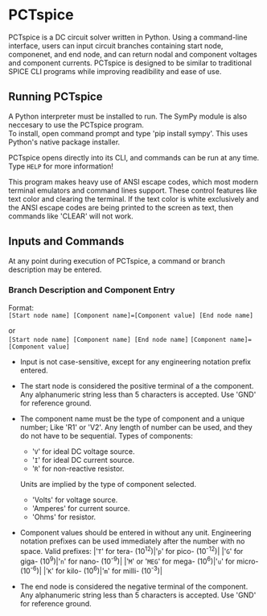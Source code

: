 # PCTspice
PCTspice is a DC circuit solver written in Python. 
Using a command-line interface, users can input circuit branches containing start node, componenet, and end node, and can return nodal and component voltages and component currents.
PCTspice is designed to be similar to traditional SPICE CLI programs while improving readibility and ease of use.

## Running PCTspice
A Python interpreter must be installed to run.  The SymPy module is also neccesary to use the PCTspice program.  
To install, open command prompt and type 'pip install sympy'.  This uses Python's native package installer.

PCTspice opens directly into its CLI, and commands can be run at any time.  Type `HELP` for more information!

This program makes heavy use of ANSI escape codes, which most modern terminal emulators and command lines support.
These control features like text color and clearing the terminal.  If the text color is white exclusively and the ANSI escape codes are being printed to the screen as text, then commands like 'CLEAR' will not work.


## Inputs and Commands
At any point during execution of PCTspice, a command or branch description may be entered.

### Branch Description and Component Entry
Format:     
  `[Start node name] [Component name]=[Component value] [End node name]`

  or        
    `[Start node name] [Component name] [End node name]`
    `[Component name]=[Component value]`
       
-  Input is not case-sensitive, except for any engineering notation prefix entered.
-  The start node is considered the positive terminal of a the component.  Any alphanumeric string less than 5 characters is accepted.  Use 'GND' for reference ground.
-  The component name must be the type of component and a unique number; Like 'R1' or 'V2'.  Any length of number can be used, and they do not have to be sequential.
   Types of components:
      - '`V`' for ideal DC voltage source.
      - '`I`' for ideal DC current source.
      - '`R`' for non-reactive resistor.
   
   Units are implied by the type of component selected.
      - 'Volts' for voltage source.
      - 'Amperes' for current source.
      - 'Ohms' for resistor.
     
-   Component values should be entered in without any unit.
    Engineering notation prefixes can be used immediately after the number with no space.
    Valid prefixes:
    |'`T`' for tera- (10<sup>12</sup>)|'`p`' for pico- (10<sup>-12</sup>)|
    |'`G`' for giga- (10<sup>9</sup>)|'`n`' for nano- (10<sup>-9</sup>)|
    |'`M`' or '`MEG`' for mega- (10<sup>6</sup>)|'`u`' for micro- (10<sup>-6</sup>)|
    |'`K`' for kilo- (10<sup>6</sup>)|'`m`' for milli- (10<sup>-3</sup>)|    
  
-   The end node is considered the negative terminal of the component.  Any alphanumeric string less than 5 characters is accepted.  Use 'GND' for reference ground.
